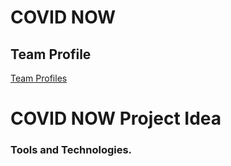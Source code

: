 # COVID NOW

## Team Profile
[Team Profiles](/teamProfile.md)

# COVID NOW Project Idea

### Tools and Technologies.
